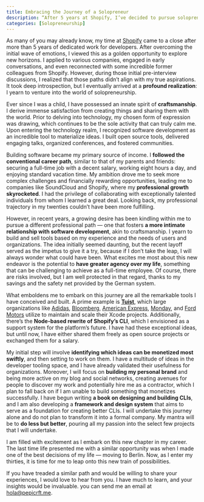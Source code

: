 ```yaml
---
title: Embracing the Journey of a Solopreneur
description: “After 5 years at Shopify, I’ve decided to pursue solopreneurship. Drawing on my craftsmanship and software development skills, I’ll build and sell tools based on user needs. Excited for the intimate relationship with development and greater agency over my life. Open to insights from others on this journey.”
categories: [Solopreneurship]
---
```


As many of you may already know, my time at [Shopify](https://shopidy.com) came to a close after more than 5 years of dedicated work for developers. After overcoming the initial wave of emotions, I viewed this as a golden opportunity to explore new horizons. I applied to various companies, engaged in early conversations, and even reconnected with some incredible former colleagues from Shopify. However, during those initial pre-interview discussions, I realized that those paths didn’t align with my true aspirations. It took deep introspection, but I eventually arrived at a **profound realization**: I yearn to venture into the world of solopreneurship.

Ever since I was a child, I have possessed an innate spirit of **craftsmanship**. I derive immense satisfaction from creating things and sharing them with the world. Prior to delving into technology, my chosen form of expression was drawing, which continues to be the sole activity that can truly calm me. Upon entering the technology realm, I recognized software development as an incredible tool to materialize ideas. I built open source tools, delivered engaging talks, organized conferences, and fostered communities.

Building software became my primary source of income. I **followed the conventional career path**, similar to that of my parents and friends: securing a full-time job with a decent salary, working eight hours a day, and enjoying standard vacation time. My ambition drove me to seek more complex challenges and financially rewarding opportunities, leading me to companies like SoundCloud and Shopify, where my **professional growth skyrocketed**. I had the privilege of collaborating with exceptionally talented individuals from whom I learned a great deal. Looking back, my professional trajectory in my twenties couldn’t have been more fulfilling.

However, in recent years, a growing desire has been kindling within me to pursue a different professional path — one that fosters **a more intimate relationship with software development**, akin to craftsmanship. I yearn to build and sell tools based on my experience and the needs of users and organizations. The idea initially seemed daunting, but the recent layoff served as the impetus to give it a try, because if I don’t take the leap, I will always wonder what could have been. What excites me most about this new endeavor is the potential to **have greater agency over my life**, something that can be challenging to achieve as a full-time employee. Of course, there are risks involved, but I am well protected in that regard, thanks to my savings and the safety net provided by the German system.

What emboldens me to embark on this journey are all the remarkable tools I have conceived and built. A prime example is [**Tuist**](https://tuist.io), which large organizations like [Adidas](https://adidas.com), [Bloomberg](https://bloomberg.com), [American Express](https://americanexpress.com), [Monday](https://momday.com), and [Ford Motors](https://ford.de) utilize to maintain and scale their Xcode projects. Additionally, there’s the **Node-based rewrite of Shopify’s CLI**, which I envisioned as a support system for the platform’s future. I have had these exceptional ideas, but until now, I have either shared them freely as open source projects or exchanged them for a salary.

My initial step will involve **identifying which ideas can be monetized most swiftly**, and then setting to work on them. I have a multitude of ideas in the developer tooling space, and I have already validated their usefulness for organizations. Moreover, I will focus on **building my personal brand** and being more active on my blog and social networks, creating avenues for people to discover my work and potentially hire me as a contractor, which I plan to fall back on if I am unable to build something that monetizes successfully. I have begun writing **a book on designing and building CLIs**, and I am also developing a **framework and design system** that aims to serve as a foundation for creating better CLIs. I will undertake this journey alone and do not plan to transform it into a formal company. My mantra will be to **do less but better**, pouring all my passion into the select few projects that I will undertake.

I am filled with excitement as I embark on this new chapter in my career. The last time life presented me with a similar opportunity was when I made one of the best decisions of my life — moving to Berlin. Now, as I enter my thirties, it is time for me to leap onto this new train of possibilities.

If you have treaded a similar path and would be willing to share your experiences, I would love to hear from you. I have much to learn, and your insights would be invaluable. you can send me an email at [hola@pepicrft.me](mailto:hola@pepicrft.me).
